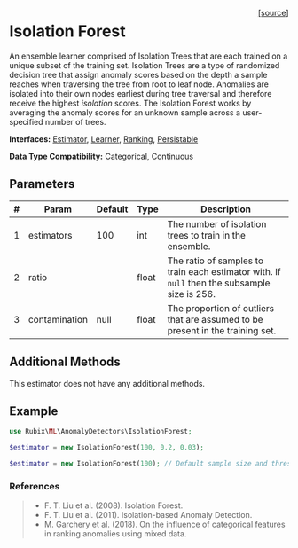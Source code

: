 <span style="float:right;"><a href="https://github.com/RubixML/RubixML/blob/master/src/AnomalyDetectors/IsolationForest.php">[source]</a></span>

# Isolation Forest
An ensemble learner comprised of Isolation Trees that are each trained on a unique subset of the training set. Isolation Trees are a type of randomized decision tree that assign anomaly scores based on the depth a sample reaches when traversing the tree from root to leaf node. Anomalies are isolated into their own nodes earliest during tree traversal and therefore receive the highest *isolation* scores. The Isolation Forest works by averaging the anomaly scores for an unknown sample across a user-specified number of trees.

**Interfaces:** [Estimator](../estimator.md), [Learner](../learner.md), [Ranking](../ranking.md), [Persistable](../persistable.md)

**Data Type Compatibility:** Categorical, Continuous

## Parameters
| # | Param | Default | Type | Description |
|---|---|---|---|---|
| 1 | estimators | 100 | int | The number of isolation trees to train in the ensemble. |
| 2 | ratio | | float | The ratio of samples to train each estimator with. If `null` then the subsample size is 256. |
| 3 | contamination | null | float | The proportion of outliers that are assumed to be present in the training set. |

## Additional Methods
This estimator does not have any additional methods.

## Example
```php
use Rubix\ML\AnomalyDetectors\IsolationForest;

$estimator = new IsolationForest(100, 0.2, 0.03);

$estimator = new IsolationForest(100); // Default sample size and threshold
```

### References
>- F. T. Liu et al. (2008). Isolation Forest.
>- F. T. Liu et al. (2011). Isolation-based Anomaly Detection.
>- M. Garchery et al. (2018). On the influence of categorical features in ranking anomalies using mixed data.